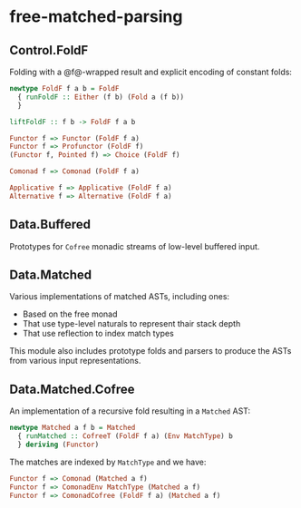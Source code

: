 # free-matched-parsing

## Control.FoldF

Folding with a @f@-wrapped result and explicit encoding of constant folds:

```haskell
newtype FoldF f a b = FoldF
  { runFoldF :: Either (f b) (Fold a (f b))
  }

liftFoldF :: f b -> FoldF f a b

Functor f => Functor (FoldF f a)
Functor f => Profunctor (FoldF f)
(Functor f, Pointed f) => Choice (FoldF f)

Comonad f => Comonad (FoldF f a)

Applicative f => Applicative (FoldF f a)
Alternative f => Alternative (FoldF f a)
```



## Data.Buffered

Prototypes for `Cofree` monadic streams of low-level buffered input.


## Data.Matched

Various implementations of matched ASTs, including ones:
 - Based on the free monad
 - That use type-level naturals to represent thair stack depth
 - That use reflection to index match types

This module also includes prototype folds and parsers to produce the ASTs
from various input representations.


## Data.Matched.Cofree

An implementation of a recursive fold resulting in a `Matched` AST:

```haskell
newtype Matched a f b = Matched
  { runMatched :: CofreeT (FoldF f a) (Env MatchType) b
  } deriving (Functor)
```


The matches are indexed by `MatchType` and we have:

```haskell
Functor f => Comonad (Matched a f)
Functor f => ComonadEnv MatchType (Matched a f)
Functor f => ComonadCofree (FoldF f a) (Matched a f)
```


